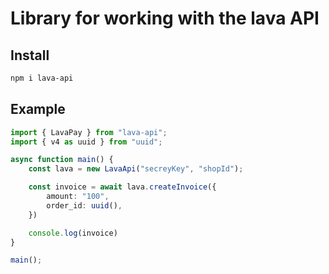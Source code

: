 # Library for working with the lava API

## Install
```bash
npm i lava-api
```

## Example
```ts
import { LavaPay } from "lava-api";
import { v4 as uuid } from "uuid";

async function main() {
    const lava = new LavaApi("secreyKey", "shopId");

    const invoice = await lava.createInvoice({
        amount: "100",
        order_id: uuid(),
    })

    console.log(invoice)
}

main();
```

